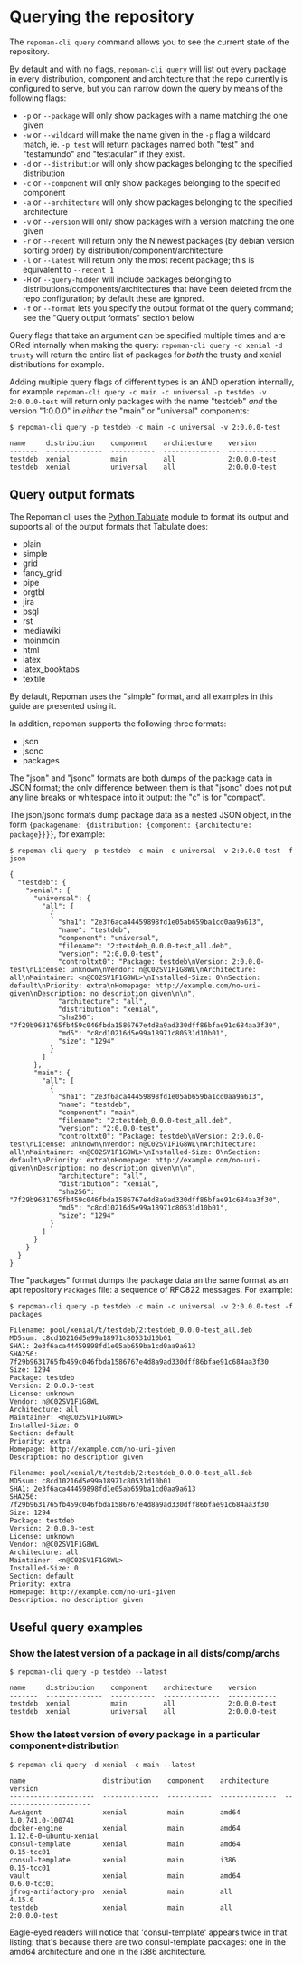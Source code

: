 # Querying the repository

The `repoman-cli query` command allows you to see the current state of the
repository.

By default and with no flags, `repoman-cli query` will list out every package in
every distribution, component and architecture that the repo currently is
configured to serve, but you can narrow down the query by means of the
following flags:

* `-p` or `--package` will only show packages with a name matching the one given
* `-w` or `--wildcard` will make the name given in the `-p` flag a wildcard match, ie. `-p test`
  will return packages named both "test" and "testamundo" and "testacular" if they exist.
* `-d` or `--distribution` will only show packages belonging to the specified distribution
* `-c` or `--component` will only show packages belonging to the specified component
* `-a` or `--architecture` will only show packages belonging to the specified architecture
* `-v` or `--version` will only show packages with a version matching the one given
* `-r` or `--recent` will return only the N newest packages (by debian version
  sorting order) by distribution/component/architecture
* `-l` or `--latest` will return only the most recent package; this is equivalent to `--recent 1`
* `-H` or `--query-hidden` will include packages belonging to distributions/components/architectures
  that have been deleted from the repo configuration; by default these are ignored.
* `-f` or `--format` lets you specify the output format of the query command;
  see the "Query output formats" section below

Query flags that take an argument can be specified multiple times and are ORed
internally when making the query: `repoman-cli query -d xenial -d trusty` will return
the entire list of packages for _both_ the trusty and xenial distributions for
example.

Adding multiple query flags of different types is an AND operation internally,
for example `repoman-cli query -c main -c universal -p testdeb -v 2:0.0.0-test`
will return only packages with the name "testdeb" _and_ the version "1:0.0.0"
in _either_ the "main" or "universal" components:

```
$ repoman-cli query -p testdeb -c main -c universal -v 2:0.0.0-test

name     distribution    component    architecture    version
-------  --------------  -----------  --------------  ------------
testdeb  xenial          main         all             2:0.0.0-test
testdeb  xenial          universal    all             2:0.0.0-test
```

## Query output formats

The Repoman cli uses the [Python
Tabulate](https://pypi.python.org/pypi/tabulate) module to format its output
and supports all of the output formats that Tabulate does:

* plain
* simple
* grid
* fancy\_grid
* pipe
* orgtbl
* jira
* psql
* rst
* mediawiki
* moinmoin
* html
* latex
* latex\_booktabs
* textile

By default, Repoman uses the "simple" format, and all examples in this guide
are presented using it.

In addition, repoman supports the following three formats:

* json
* jsonc
* packages

The "json" and "jsonc" formats are both dumps of the package data in JSON
format; the only difference between them is that "jsonc" does not put any line
breaks or whitespace into it output: the "c" is for "compact".

The json/jsonc formats dump package data as a nested JSON object, in the form
`{packagename: {distribution: {component: {architecture: package}}}}`, for
example:

```
$ repoman-cli query -p testdeb -c main -c universal -v 2:0.0.0-test -f json

{
  "testdeb": {
    "xenial": {
      "universal": {
        "all": [
          {
            "sha1": "2e3f6aca44459898fd1e05ab659ba1cd0aa9a613",
            "name": "testdeb",
            "component": "universal",
            "filename": "2:testdeb_0.0.0-test_all.deb",
            "version": "2:0.0.0-test",
            "controltxt0": "Package: testdeb\nVersion: 2:0.0.0-test\nLicense: unknown\nVendor: n@C02SV1F1G8WL\nArchitecture: all\nMaintainer: <n@C02SV1F1G8WL>\nInstalled-Size: 0\nSection: default\nPriority: extra\nHomepage: http://example.com/no-uri-given\nDescription: no description given\n\n",
            "architecture": "all",
            "distribution": "xenial",
            "sha256": "7f29b9631765fb459c046fbda1586767e4d8a9ad330dff86bfae91c684aa3f30",
            "md5": "c8cd10216d5e99a18971c80531d10b01",
            "size": "1294"
          }
        ]
      },
      "main": {
        "all": [
          {
            "sha1": "2e3f6aca44459898fd1e05ab659ba1cd0aa9a613",
            "name": "testdeb",
            "component": "main",
            "filename": "2:testdeb_0.0.0-test_all.deb",
            "version": "2:0.0.0-test",
            "controltxt0": "Package: testdeb\nVersion: 2:0.0.0-test\nLicense: unknown\nVendor: n@C02SV1F1G8WL\nArchitecture: all\nMaintainer: <n@C02SV1F1G8WL>\nInstalled-Size: 0\nSection: default\nPriority: extra\nHomepage: http://example.com/no-uri-given\nDescription: no description given\n\n",
            "architecture": "all",
            "distribution": "xenial",
            "sha256": "7f29b9631765fb459c046fbda1586767e4d8a9ad330dff86bfae91c684aa3f30",
            "md5": "c8cd10216d5e99a18971c80531d10b01",
            "size": "1294"
          }
        ]
      }
    }
  }
}
```

The "packages" format dumps the package data an the same format as an apt
repository `Packages` file: a sequence of RFC822 messages.  For example:

```
$ repoman-cli query -p testdeb -c main -c universal -v 2:0.0.0-test -f packages

Filename: pool/xenial/t/testdeb/2:testdeb_0.0.0-test_all.deb
MD5sum: c8cd10216d5e99a18971c80531d10b01
SHA1: 2e3f6aca44459898fd1e05ab659ba1cd0aa9a613
SHA256: 7f29b9631765fb459c046fbda1586767e4d8a9ad330dff86bfae91c684aa3f30
Size: 1294
Package: testdeb
Version: 2:0.0.0-test
License: unknown
Vendor: n@C02SV1F1G8WL
Architecture: all
Maintainer: <n@C02SV1F1G8WL>
Installed-Size: 0
Section: default
Priority: extra
Homepage: http://example.com/no-uri-given
Description: no description given

Filename: pool/xenial/t/testdeb/2:testdeb_0.0.0-test_all.deb
MD5sum: c8cd10216d5e99a18971c80531d10b01
SHA1: 2e3f6aca44459898fd1e05ab659ba1cd0aa9a613
SHA256: 7f29b9631765fb459c046fbda1586767e4d8a9ad330dff86bfae91c684aa3f30
Size: 1294
Package: testdeb
Version: 2:0.0.0-test
License: unknown
Vendor: n@C02SV1F1G8WL
Architecture: all
Maintainer: <n@C02SV1F1G8WL>
Installed-Size: 0
Section: default
Priority: extra
Homepage: http://example.com/no-uri-given
Description: no description given
```

## Useful query examples

### Show the latest version of a package in all dists/comp/archs

```
$ repoman-cli query -p testdeb --latest

name     distribution    component    architecture    version
-------  --------------  -----------  --------------  ------------
testdeb  xenial          main         all             2:0.0.0-test
testdeb  xenial          universal    all             2:0.0.0-test
```

### Show the latest version of every package in a particular component+distribution

```
$ repoman-cli query -d xenial -c main --latest

name                   distribution    component    architecture    version
---------------------  --------------  -----------  --------------  ----------------------
AwsAgent               xenial          main         amd64           1.0.741.0-100741
docker-engine          xenial          main         amd64           1.12.6-0~ubuntu-xenial
consul-template        xenial          main         amd64           0.15-tcc01
consul-template        xenial          main         i386            0.15-tcc01
vault                  xenial          main         amd64           0.6.0-tcc01
jfrog-artifactory-pro  xenial          main         all             4.15.0
testdeb                xenial          main         all             2:0.0.0-test
```

Eagle-eyed readers will notice that 'consul-template' appears twice in that
listing: that's because there are two consul-template packages: one in the
amd64 architecture and one in the i386 architecture.

